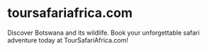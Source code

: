 # toursafariafrica.com
Discover Botswana and its wildlife. Book your unforgettable safari adventure today at TourSafariAfrica.com!
